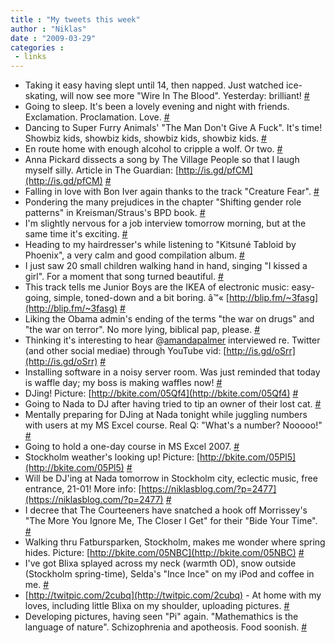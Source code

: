 ```yaml
---
title : "My tweets this week"
author : "Niklas"
date : "2009-03-29"
categories : 
 - links
---
```


- Taking it easy having slept until 14, then napped. Just watched ice-skating, will now see more "Wire In The Blood". Yesterday: brilliant! [#](http://twitter.com/pivic/statuses/1408329166)
- Going to sleep. It's been a lovely evening and night with friends. Exclamation. Proclamation. Love. [#](http://twitter.com/pivic/statuses/1405353747)
- Dancing to Super Furry Animals' "The Man Don't Give A Fuck". It's time! Showbiz kids, showbiz kids, showbiz kids, showbiz kids. [#](http://twitter.com/pivic/statuses/1402571356)
- En route home with enough alcohol to cripple a wolf. Or two. [#](http://twitter.com/pivic/statuses/1401587861)
- Anna Pickard dissects a song by The Village People so that I laugh myself silly. Article in The Guardian: [http://is.gd/pfCM](http://is.gd/pfCM) [#](http://twitter.com/pivic/statuses/1401215029)
- Falling in love with Bon Iver again thanks to the track "Creature Fear". [#](http://twitter.com/pivic/statuses/1400090293)
- Pondering the many prejudices in the chapter "Shifting gender role patterns" in Kreisman/Straus's BPD book. [#](http://twitter.com/pivic/statuses/1399717367)
- I'm slightly nervous for a job interview tomorrow morning, but at the same time it's exciting. [#](http://twitter.com/pivic/statuses/1397060243)
- Heading to my hairdresser's while listening to "Kitsuné Tabloid by Phoenix", a very calm and good compilation album. [#](http://twitter.com/pivic/statuses/1394960518)
- I just saw 20 small children walking hand in hand, singing "I kissed a girl". For a moment that song turned beautiful. [#](http://twitter.com/pivic/statuses/1393810643)
- This track tells me Junior Boys are the IKEA of electronic music: easy-going, simple, toned-down and a bit boring. â™« [http://blip.fm/~3fasg](http://blip.fm/~3fasg) [#](http://twitter.com/pivic/statuses/1393215922)
- Liking the Obama admin's ending of the terms "the war on drugs" and "the war on terror". No more lying, biblical pap, please. [#](http://twitter.com/pivic/statuses/1393131360)
- Thinking it's interesting to hear @[amandapalmer](http://twitter.com/amandapalmer) interviewed re. Twitter (and other social mediae) through YouTube vid: [http://is.gd/oSrr](http://is.gd/oSrr) [#](http://twitter.com/pivic/statuses/1387698989)
- Installing software in a noisy server room. Was just reminded that today is waffle day; my boss is making waffles now! [#](http://twitter.com/pivic/statuses/1387021193)
- DJing! Picture: [http://bkite.com/05Qf4](http://bkite.com/05Qf4) [#](http://twitter.com/pivic/statuses/1383714500)
- Going to Nada to DJ after having tried to tip an owner of their lost cat. [#](http://twitter.com/pivic/statuses/1383220115)
- Mentally preparing for DJing at Nada tonight while juggling numbers with users at my MS Excel course. Real Q: "What's a number? Nooooo!" [#](http://twitter.com/pivic/statuses/1381715066)
- Going to hold a one-day course in MS Excel 2007. [#](http://twitter.com/pivic/statuses/1380631693)
- Stockholm weather's looking up! Picture: [http://bkite.com/05Pl5](http://bkite.com/05Pl5) [#](http://twitter.com/pivic/statuses/1380543365)
- Will be DJ'ing at Nada tomorrow in Stockholm city, eclectic music, free entrance, 21-01! More info: [https://niklasblog.com/?p=2477](https://niklasblog.com/?p=2477) [#](http://twitter.com/pivic/statuses/1375083863)
- I decree that The Courteeners have snatched a hook off Morrissey's "The More You Ignore Me, The Closer I Get" for their "Bide Your Time". [#](http://twitter.com/pivic/statuses/1374614153)
- Walking thru Fatbursparken, Stockholm, makes me wonder where spring hides. Picture: [http://bkite.com/05NBC](http://bkite.com/05NBC) [#](http://twitter.com/pivic/statuses/1374443584)
- I've got Blixa splayed across my neck (warmth OD), snow outside (Stockholm spring-time), Selda's "Ince Ince" on my iPod and coffee in me. [#](http://twitter.com/pivic/statuses/1374218308)
- [http://twitpic.com/2cubq](http://twitpic.com/2cubq) - At home with my loves, including little Blixa on my shoulder, uploading pictures. [#](http://twitter.com/pivic/statuses/1371812293)
- Developing pictures, having seen "Pi" again. "Mathemathics is the language of nature". Schizophrenia and apotheosis. Food soonish. [#](http://twitter.com/pivic/statuses/1371265458)
